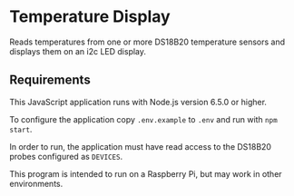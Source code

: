 # Temperature Display

Reads temperatures from one or more DS18B20 temperature sensors and displays
them on an i2c LED display.

## Requirements

This JavaScript application runs with Node.js version 6.5.0 or higher.

To configure the application copy `.env.example` to `.env` and run with `npm
start`.

In order to run, the application must have read access to the DS18B20 probes
configured as `DEVICES`.

This program is intended to run on a Raspberry Pi, but may work in other
environments.
